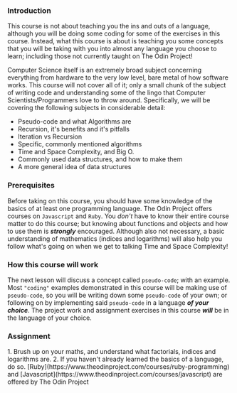 ### Introduction

This course is not about teaching you the ins and outs of a language, although you will be doing some coding for some of the exercises in this course. Instead, what this course is about is teaching you some concepts that you will be taking with you into almost any language you choose to learn; including those not currently taught on The Odin Project!

Computer Science itself is an extremely broad subject concerning everything from hardware to the very low level, bare metal of how software works. This course will not cover all of it; only a small chunk of the subject of writing code and understanding some of the lingo that Computer Scientists/Programmers love to throw around. Specifically, we will be covering the following subjects in considerable detail:

* Pseudo-code and what Algorithms are
* Recursion, it's benefits and it's pitfalls
* Iteration vs Recursion
* Specific, commonly mentioned algorithms
* Time and Space Complexity, and Big O.
* Commonly used data structures, and how to make them
* A more general idea of data structures

### Prerequisites

Before taking on this course, you should have some knowledge of the basics of at least one programming language. The Odin Project offers courses on `Javascript` and `Ruby`. You *don't* have to know their entire course matter to do this course; but knowing about functions and objects and how to use them is ***strongly*** encouraged. Although also not necessary, a basic understanding of mathematics (indices and logarithms) will also help you follow what's going on when we get to talking Time and Space Complexity!

### How this course will work

The next lesson will discuss a concept called `pseudo-code`; with an example. Most `"coding"` examples demonstrated in this course will be making use of `pseudo-code`, so you will be writing down some `pseudo-code` of your own; or following on by implementing said `pseudo-code` in a language ***of your choice***. The project work and assignment exercises in this course ***will*** be in the language of your choice. 

### Assignment

<div class="lesson-content__panel" markdown="1">
    1. Brush up on your maths, and understand what factorials, indices and logarithms are.
    2. If you haven't already learned the basics of a language, do so. [Ruby](https://www.theodinproject.com/courses/ruby-programming) and [Javascript](https://www.theodinproject.com/courses/javascript) are offered by The Odin Project
</div>


